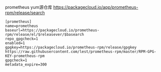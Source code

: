 prometheus yum源仓库 https://packagecloud.io/app/prometheus-rpm/release/search
```
[prometheus]
name=prometheus
baseurl=https://packagecloud.io/prometheus-rpm/release/el/$releasever/$basearch
repo_gpgcheck=1
enabled=1
gpgkey=https://packagecloud.io/prometheus-rpm/release/gpgkey
https://raw.githubusercontent.com/lest/prometheus-rpm/master/RPM-GPG-KEY-prometheus-rpm
gpgcheck=1
metadata_expire=300
```
